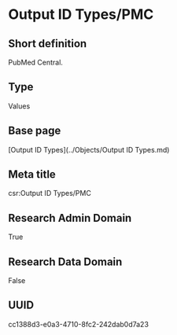 # Output ID Types/PMC
## Short definition
PubMed Central.
## Type
Values
## Base page
[Output ID Types](../Objects/Output ID Types.md)
## Meta title
csr:Output ID Types/PMC
## Research Admin Domain
True
## Research Data Domain
False
## UUID
cc1388d3-e0a3-4710-8fc2-242dab0d7a23
